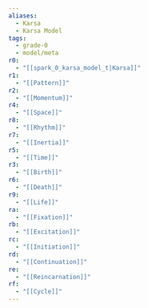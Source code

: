 ```yaml
---
aliases:
  - Karsa
  - Karsa Model
tags:
  - grade-0
  - model/meta
r0:
  - "[[spark_0_karsa_model_t|Karsa]]"
r1:
  - "[[Pattern]]"
r2:
  - "[[Momentum]]"
r4:
  - "[[Space]]"
r8:
  - "[[Rhythm]]"
r7:
  - "[[Inertia]]"
r5:
  - "[[Time]]"
r3:
  - "[[Birth]]"
r6:
  - "[[Death]]"
r9:
  - "[[Life]]"
ra:
  - "[[Fixation]]"
rb:
  - "[[Excitation]]"
rc:
  - "[[Initiation]]"
rd:
  - "[[Continuation]]"
re:
  - "[[Reincarnation]]"
rf:
  - "[[Cycle]]"
---
```

